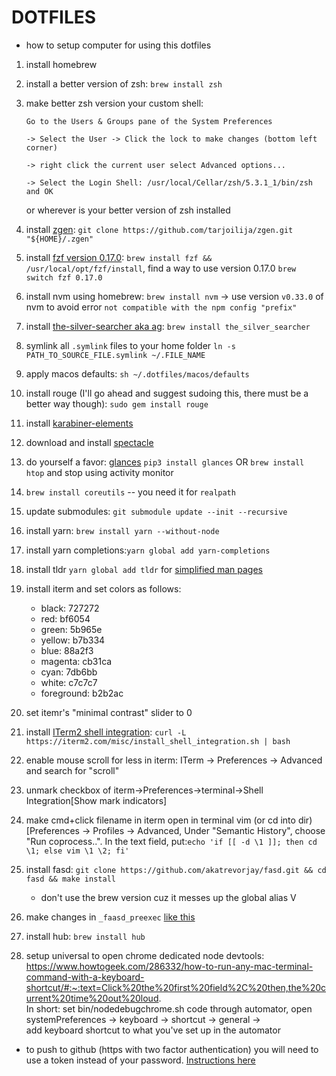 # DOTFILES

- how to setup computer for using this dotfiles

1. install homebrew
2. install a better version of zsh: `brew install zsh`
3. make better zsh version your custom shell: 

    ```
    Go to the Users & Groups pane of the System Preferences 

    -> Select the User -> Click the lock to make changes (bottom left corner) 

    -> right click the current user select Advanced options... 

    -> Select the Login Shell: /usr/local/Cellar/zsh/5.3.1_1/bin/zsh and OK
    ```

    or wherever is your better version of zsh installed
4. install [zgen](https://github.com/tarjoilija/zgen): `git clone https://github.com/tarjoilija/zgen.git "${HOME}/.zgen"`
5. install [fzf version 0.17.0](https://github.com/junegunn/fzf): `brew install fzf && /usr/local/opt/fzf/install`, find a way to use version 0.17.0 `brew switch fzf 0.17.0`
6. install nvm using homebrew: `brew install nvm` -> use version `v0.33.0` of nvm to avoid error `not compatible with the npm config "prefix"`
7. install [the-silver-searcher aka ag](https://github.com/ggreer/the_silver_searcher): `brew install the_silver_searcher`
8. symlink all `.symlink` files to your home folder `ln -s PATH_TO_SOURCE_FILE.symlink ~/.FILE_NAME`
9. apply macos defaults: `sh ~/.dotfiles/macos/defaults`
10. install rouge (I'll go ahead and suggest sudoing this, there must be a better way though): `sudo gem install rouge` 
11. install [karabiner-elements](https://github.com/tekezo/Karabiner-Elements/blob/master/usage/README.md)
12. download and install [spectacle](https://www.spectacleapp.com/)
13. do yourself a favor: [glances](https://github.com/nicolargo/glances) `pip3 install glances` OR `brew install htop` and stop using activity monitor
14. `brew install coreutils` -- you need it for `realpath`
15. update submodules: `git submodule update --init --recursive`
16. install yarn: `brew install yarn --without-node`
17. install yarn completions:`yarn global add yarn-completions`
19. install tldr `yarn global add tldr` for [simplified man pages](https://github.com/tldr-pages/tldr)
20. install iterm and set colors as follows:
    - black: 727272
    - red: bf6054
    - green: 5b965e
    - yellow: b7b334
    - blue: 88a2f3
    - magenta: cb31ca
    - cyan: 7db6bb
    - white: c7c7c7
    - foreground: b2b2ac
21. set itemr's "minimal contrast" slider to 0

22. install [ITerm2 shell integration](https://www.iterm2.com/documentation-shell-integration.html): `curl -L https://iterm2.com/misc/install_shell_integration.sh | bash`
23. enable mouse scroll for less in iterm: ITerm -> Preferences -> Advanced and search for "scroll"
24. unmark checkbox of iterm->Preferences->terminal->Shell Integration[Show mark indicators]
25. make cmd+click filename in iterm open in terminal vim (or cd into dir) [Preferences -> Profiles -> Advanced, Under "Semantic History", choose "Run coprocess..". In the text field, put:`echo 'if [[ -d \1 ]]; then cd \1; else vim \1 \2; fi'`
26. install fasd: `git clone https://github.com/akatrevorjay/fasd.git && cd fasd && make install`
    - don't use the brew version cuz it messes up the global alias V
27. make changes in `_faasd_preexec` [like this](https://github.com/clvv/fasd/issues/120)
28. install hub: `brew install hub`
29. setup universal <Command-alt-ctrl-t> to open chrome dedicated node devtools: <br>
    https://www.howtogeek.com/286332/how-to-run-any-mac-terminal-command-with-a-keyboard-shortcut/#:~:text=Click%20the%20first%20field%2C%20then,the%20current%20time%20out%20loud. <br>
    In short: set bin/nodedebugchrome.sh code through automator, open <br>
    systemPreferences -> keyboard -> shortcut -> general -> <br>
    add keyboard shortcut to what you've set up in the automator <br>

- to push to github (https with two factor authentication) you will need to use a token instead of your password. [Instructions here](https://help.github.com/articles/creating-a-personal-access-token-for-the-command-line/)
